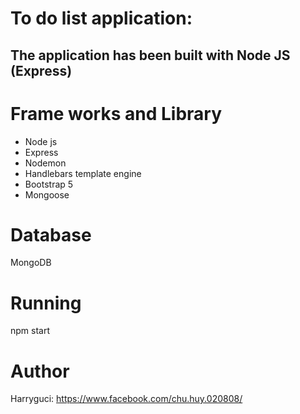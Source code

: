 # To do list application:
<h2>The application has been built with Node JS (Express)<h2>

# Frame works and Library
<ul>
    <li>Node js</li>
    <li>Express</li>
    <li>Nodemon</li>
    <li>Handlebars template engine</li>
    <li>Bootstrap 5</li>
    <li>Mongoose</li>
</ul>

# Database
<p>MongoDB</p>

# Running
<p>npm start</p>

# Author
Harryguci: <a href="https://www.facebook.com/chu.huy.020808/">https://www.facebook.com/chu.huy.020808/</a>